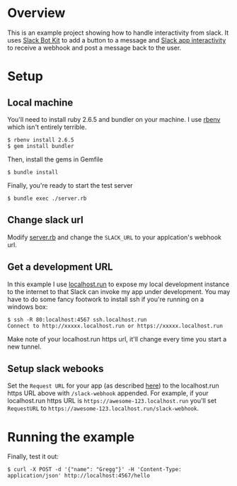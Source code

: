 # Overview
This is an example project showing how to handle interactivity from slack.  It uses [Slack Bot Kit](https://api.slack.com/block-kit) to add a button to a message and [Slack app interactivity](https://api.slack.com/interactivity) to receive a webhook and post a message back to the user.

# Setup

## Local machine
You'll need to install ruby 2.6.5 and bundler on your machine.  I use [rbenv](https://github.com/rbenv/rbenv) which isn't entirely terrible.

```
$ rbenv install 2.6.5
$ gem install bundler
```

Then, install the gems in Gemfile
```
$ bundle install
```

Finally, you're ready to start the test server
```
$ bundle exec ./server.rb
```

## Change slack url

Modify [server.rb](./server.rb) and change the `SLACK_URL` to your applcation's webhook url.

## Get a development URL
In this example I use [localhost.run](https://localhost.run) to expose my local development instance to the internet to that Slack can invoke my app under development.  You may have to do some fancy footwork to install ssh if you're running on a windows box:

```
$ ssh -R 80:localhost:4567 ssh.localhost.run
Connect to http://xxxxx.localhost.run or https://xxxxx.localhost.run
```

Make note of your localhost.run https url, it'll change every time you start a new tunnel.

## Setup slack webooks

Set the `Request URL` for your app (as described [here](https://api.slack.com/interactivity/handling#setup)) to the localhost.run https URL above with `/slack-webhook` appended.  For example, if your localhost.run https URL is `https://awesome-123.localhost.run` you'll set `RequestURL` to `https://awesome-123.localhost.run/slack-webhook`.

# Running the example

Finally, test it out:

```
$ curl -X POST -d '{"name": "Gregg"}' -H 'Content-Type: application/json' http://localhost:4567/hello
```
